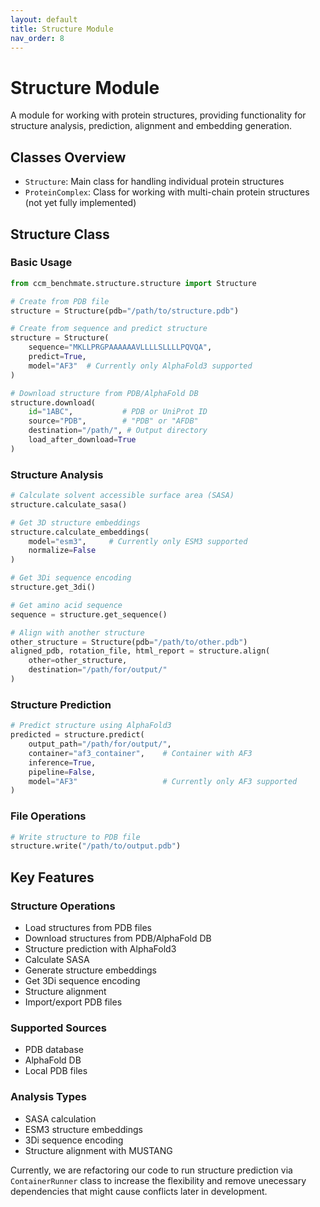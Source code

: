 ```yaml
---
layout: default
title: Structure Module
nav_order: 8
---
```


# Structure Module

A module for working with protein structures, providing functionality for structure analysis, prediction, alignment and embedding generation.

## Classes Overview

- `Structure`: Main class for handling individual protein structures
- `ProteinComplex`: Class for working with multi-chain protein structures (not yet fully implemented)

## Structure Class

### Basic Usage

```python
from ccm_benchmate.structure.structure import Structure

# Create from PDB file
structure = Structure(pdb="/path/to/structure.pdb")

# Create from sequence and predict structure
structure = Structure(
    sequence="MKLLPRGPAAAAAAVLLLLSLLLLPQVQA",
    predict=True,
    model="AF3"  # Currently only AlphaFold3 supported
)

# Download structure from PDB/AlphaFold DB
structure.download(
    id="1ABC",           # PDB or UniProt ID
    source="PDB",        # "PDB" or "AFDB" 
    destination="/path/", # Output directory
    load_after_download=True
)
```

### Structure Analysis

```python
# Calculate solvent accessible surface area (SASA)
structure.calculate_sasa()

# Get 3D structure embeddings
structure.calculate_embeddings(
    model="esm3",     # Currently only ESM3 supported
    normalize=False
)

# Get 3Di sequence encoding
structure.get_3di()

# Get amino acid sequence
sequence = structure.get_sequence()

# Align with another structure
other_structure = Structure(pdb="/path/to/other.pdb")
aligned_pdb, rotation_file, html_report = structure.align(
    other=other_structure,
    destination="/path/for/output/"
)
```

### Structure Prediction

```python
# Predict structure using AlphaFold3
predicted = structure.predict(
    output_path="/path/for/output/",
    container="af3_container",    # Container with AF3 
    inference=True,
    pipeline=False,
    model="AF3"                   # Currently only AF3 supported
)
```

### File Operations

```python
# Write structure to PDB file
structure.write("/path/to/output.pdb")
```

## Key Features

### Structure Operations
- Load structures from PDB files
- Download structures from PDB/AlphaFold DB
- Structure prediction with AlphaFold3
- Calculate SASA
- Generate structure embeddings
- Get 3Di sequence encoding
- Structure alignment
- Import/export PDB files

### Supported Sources
- PDB database
- AlphaFold DB
- Local PDB files

### Analysis Types
- SASA calculation
- ESM3 structure embeddings
- 3Di sequence encoding
- Structure alignment with MUSTANG

Currently, we are refactoring our code to run structure prediction via `ContainerRunner` class to increase the flexibility and
remove unecessary dependencies that might cause conflicts later in development. 


